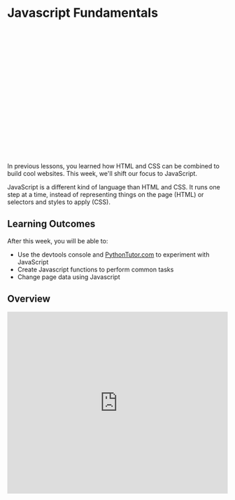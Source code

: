 # Javascript Fundamentals

<div style="position: relative; padding-bottom: 56.25%; height: 0; margin: 20px 0px;"><iframe src="" title="YouTube video player" frameborder="0"  allowfullscreen style="position: absolute; top: 0; left: 0; width: 100%; height: 100%; background: url(./javascript-fundamentals/actions/js.gif); background-size: cover;"></iframe></div>

In previous lessons, you learned how HTML and CSS can be combined to build cool websites. This week, we'll shift our focus to JavaScript.

JavaScript is a different kind of language than HTML and CSS. It runs one step at a time, instead of representing things on the page (HTML) or selectors and styles to apply (CSS).

## Learning Outcomes

After this week, you will be able to:

- Use the devtools console and [PythonTutor.com](https://pythontutor.com/javascript.html#mode=edit) to experiment with JavaScript
- Create Javascript functions to perform common tasks
- Change page data using Javascript

## Overview

<!-- COURSE START TODO: Update Video -->

<div style="position: relative; padding-bottom: 56.25%; height: 0;"><iframe width="100%" height="415" src="https://www.youtube.com/embed/KnLXeYemMTw" title="Linking your CSS" frameborder="0" allow="accelerometer; autoplay; clipboard-write; encrypted-media; gyroscope; picture-in-picture" allowfullscreen></iframe></div>